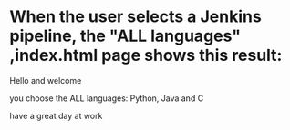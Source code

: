 When the user selects a Jenkins pipeline, the "ALL languages" ,index.html page shows this result:
=================================================================================================
Hello and welcome

you choose the ALL languages: Python, Java and C

have a great day at work
